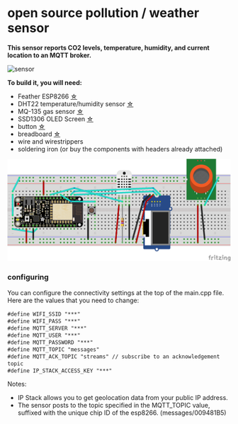 # open source pollution / weather sensor

**This sensor reports CO2 levels, temperature, humidity, and current location to an MQTT broker.**

![sensor](https://github.com/Evanfeenstra/air-sensor/blob/master/sensor.png)

**To build it, you will need:**

- Feather ESP8266 [☆](https://www.adafruit.com/product/2821)
- DHT22 temperature/humidity sensor [☆](https://www.adafruit.com/product/385)
- MQ-135 gas sensor [☆](https://www.amazon.com/gp/product/B00LSG5IZ2)
- SSD1306 OLED Screen [☆](https://www.amazon.com/Xiuxin-I2C-OLED-Display-SSD1306/dp/B07B8JT1ZZ)
- button [☆](https://www.adafruit.com/product/1119)
- breadboard [☆](https://www.adafruit.com/product/239)
- wire and wirestrippers
- soldering iron (or buy the components with headers already attached)

![pollutionsensor](https://github.com/Evanfeenstra/air-sensor/blob/master/pollution-sensor.png)

### configuring 

You can configure the connectivity settings at the top of the main.cpp file. Here are the values that you need to change:
```
#define WIFI_SSID "***"
#define WIFI_PASS "***"
#define MQTT_SERVER "***"
#define MQTT_USER "***"
#define MQTT_PASSWORD "***"
#define MQTT_TOPIC "messages"
#define MQTT_ACK_TOPIC "streams" // subscribe to an acknowledgement topic
#define IP_STACK_ACCESS_KEY "***"
```

Notes:
- IP Stack allows you to get geolocation data from your public IP address. 
- The sensor posts to the topic specified in the MQTT_TOPIC value, suffixed with the unique chip ID of the esp8266. (messages/009481B5)